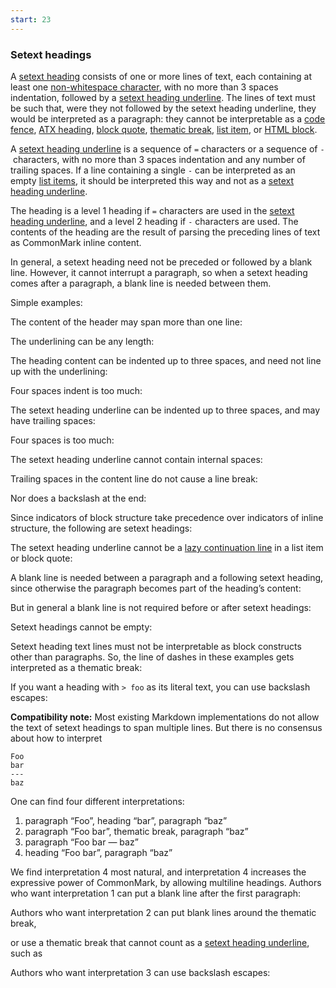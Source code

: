 ```yaml
---
start: 23
---
```


### Setext headings

A [setext heading](https://github.github.com/gfm/#setext-heading) consists of one or more lines of text, each containing at least one [non-whitespace character](https://github.github.com/gfm/#non-whitespace-character), with no more than 3 spaces indentation, followed by a [setext heading underline](https://github.github.com/gfm/#setext-heading-underline). The lines of text must be such that, were they not followed by the setext heading underline, they would be interpreted as a paragraph: they cannot be interpretable as a [code fence](https://github.github.com/gfm/#code-fence), [ATX heading](https://github.github.com/gfm/#atx-headings), [block quote](https://github.github.com/gfm/#block-quotes), [thematic break](https://github.github.com/gfm/#thematic-breaks), [list item](https://github.github.com/gfm/#list-items), or [HTML block](https://github.github.com/gfm/#html-blocks).  

A [setext heading underline](https://github.github.com/gfm/#setext-heading-underline) is a sequence of `=` characters or a sequence of `-` characters, with no more than 3 spaces indentation and any number of trailing spaces. If a line containing a single `-` can be interpreted as an empty [list items](https://github.github.com/gfm/#list-items), it should be interpreted this way and not as a [setext heading underline](https://github.github.com/gfm/#setext-heading-underline).  

The heading is a level 1 heading if `=` characters are used in the [setext heading underline](https://github.github.com/gfm/#setext-heading-underline), and a level 2 heading if `-` characters are used. The contents of the heading are the result of parsing the preceding lines of text as CommonMark inline content.  

In general, a setext heading need not be preceded or followed by a blank line. However, it cannot interrupt a paragraph, so when a setext heading comes after a paragraph, a blank line is needed between them.  

Simple examples:  
<Example :index="$page.frontmatter.start++"/>

The content of the header may span more than one line:  
<Example :index="$page.frontmatter.start++"/>


<Example :index="$page.frontmatter.start++"/>

The underlining can be any length:  
<Example :index="$page.frontmatter.start++"/>

The heading content can be indented up to three spaces, and need not line up with the underlining:  
<Example :index="$page.frontmatter.start++"/>

Four spaces indent is too much:  
<Example :index="$page.frontmatter.start++"/>

The setext heading underline can be indented up to three spaces, and may have trailing spaces:  
<Example :index="$page.frontmatter.start++"/>

Four spaces is too much:  
<Example :index="$page.frontmatter.start++"/>

The setext heading underline cannot contain internal spaces:  
<Example :index="$page.frontmatter.start++"/>

Trailing spaces in the content line do not cause a line break:  
<Example :index="$page.frontmatter.start++"/>

Nor does a backslash at the end:  
<Example :index="$page.frontmatter.start++"/>

Since indicators of block structure take precedence over indicators of inline structure, the following are setext headings:  
<Example :index="$page.frontmatter.start++"/>

The setext heading underline cannot be a [lazy continuation line](https://github.github.com/gfm/#lazy-continuation-line) in a list item or block quote:  
<Example :index="$page.frontmatter.start++"/>

<Example :index="$page.frontmatter.start++"/>

<Example :index="$page.frontmatter.start++"/>

A blank line is needed between a paragraph and a following setext heading, since otherwise the paragraph becomes part of the heading’s content:  
<Example :index="$page.frontmatter.start++"/>

But in general a blank line is not required before or after setext headings:  
<Example :index="$page.frontmatter.start++"/>

Setext headings cannot be empty:  
<Example :index="$page.frontmatter.start++"/>

Setext heading text lines must not be interpretable as block constructs other than paragraphs. So, the line of dashes in these examples gets interpreted as a thematic break:  
<Example :index="$page.frontmatter.start++"/>

<Example :index="$page.frontmatter.start++"/>

<Example :index="$page.frontmatter.start++"/>

<Example :index="$page.frontmatter.start++"/>

If you want a heading with `> foo` as its literal text, you can use backslash escapes:  
<Example :index="$page.frontmatter.start++"/>

**Compatibility note:** Most existing Markdown implementations do not allow the text of setext headings to span multiple lines. But there is no consensus about how to interpret  

    Foo
    bar
    ---
    baz

One can find four different interpretations:  

1.  paragraph “Foo”, heading “bar”, paragraph “baz”
2.  paragraph “Foo bar”, thematic break, paragraph “baz”
3.  paragraph “Foo bar — baz”
4.  heading “Foo bar”, paragraph “baz”

We find interpretation 4 most natural, and interpretation 4 increases the expressive power of CommonMark, by allowing multiline headings. Authors who want interpretation 1 can put a blank line after the first paragraph:  
<Example :index="$page.frontmatter.start++"/>

Authors who want interpretation 2 can put blank lines around the thematic break,  
<Example :index="$page.frontmatter.start++"/>

or use a thematic break that cannot count as a [setext heading underline](https://github.github.com/gfm/#setext-heading-underline), such as  
<Example :index="$page.frontmatter.start++"/>

Authors who want interpretation 3 can use backslash escapes:  
<Example :index="$page.frontmatter.start++"/>

